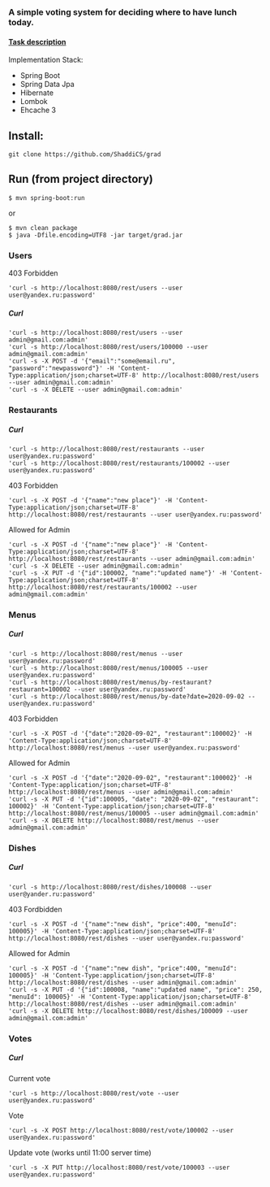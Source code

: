 ### A simple voting system for deciding where to have lunch today. 

#### [Task description](task.md)

Implementation Stack:
- Spring Boot
- Spring Data Jpa
- Hibernate
- Lombok
- Ehcache 3

## Install:
```
git clone https://github.com/ShaddiCS/grad
```
## Run (from project directory)
```
$ mvn spring-boot:run
```

or
```
$ mvn clean package
$ java -Dfile.encoding=UTF8 -jar target/grad.jar
```

### Users
403 Forbidden
```
'curl -s http://localhost:8080/rest/users --user user@yandex.ru:password'
```
##### Curl
```
'curl -s http://localhost:8080/rest/users --user admin@gmail.com:admin'
'curl -s http://localhost:8080/rest/users/100000 --user admin@gmail.com:admin'
'curl -s -X POST -d '{"email":"some@email.ru", "password":"newpassword"}' -H 'Content-Type:application/json;charset=UTF-8' http://localhost:8080/rest/users --user admin@gmail.com:admin'
'curl -s -X DELETE --user admin@gmail.com:admin'
```

### Restaurants
##### Curl
```
'curl -s http://localhost:8080/rest/restaurants --user user@yandex.ru:password'
'curl -s http://localhost:8080/rest/restaurants/100002 --user user@yandex.ru:password'
```
403 Forbidden
```
'curl -s -X POST -d '{"name":"new place"}' -H 'Content-Type:application/json;charset=UTF-8' http://localhost:8080/rest/restaurants --user user@yandex.ru:password'
```
Allowed for Admin
```
'curl -s -X POST -d '{"name":"new place"}' -H 'Content-Type:application/json;charset=UTF-8' http://localhost:8080/rest/restaurants --user admin@gmail.com:admin'
'curl -s -X DELETE --user admin@gmail.com:admin'
'curl -s -X PUT -d '{"id":100002, "name":"updated name"}' -H 'Content-Type:application/json;charset=UTF-8' http://localhost:8080/rest/restaurants/100002 --user admin@gmail.com:admin'
```

### Menus
##### Curl
```
'curl -s http://localhost:8080/rest/menus --user user@yandex.ru:password'
'curl -s http://localhost:8080/rest/menus/100005 --user user@yandex.ru:password'
'curl -s http://localhost:8080/rest/menus/by-restaurant?restaurant=100002 --user user@yandex.ru:password'
'curl -s http://localhost:8080/rest/menus/by-date?date=2020-09-02 --user@yandex.ru:password'
```
403 Forbidden
```
'curl -s -X POST -d '{"date":"2020-09-02", "restaurant":100002}' -H 'Content-Type:application/json;charset=UTF-8' http://localhost:8080/rest/menus --user user@yandex.ru:password'
```
Allowed for Admin
```
'curl -s -X POST -d '{"date":"2020-09-02", "restaurant":100002}' -H 'Content-Type:application/json;charset=UTF-8' http://localhost:8080/rest/menus --user admin@gmail.com:admin'
'curl -s -X PUT -d '{"id":100005, "date": "2020-09-02", "restaurant": 100002}' -H 'Content-Type:application/json;charset=UTF-8' http://localhost:8080/rest/menus/100005 --user admin@gmail.com:admin'
'curl -s -X DELETE http://localhost:8080/rest/menus --user admin@gmail.com:admin'
```

### Dishes
##### Curl
```
'curl -s http://localhost:8080/rest/dishes/100008 --user user@yander.ru:password'
```
403 Fordbidden
```
'curl -s -X POST -d '{"name":"new dish", "price":400, "menuId": 100005}' -H 'Content-Type:application/json;charset=UTF-8' http://localhost:8080/rest/dishes --user user@yandex.ru:password'
```
Allowed for Admin
```
'curl -s -X POST -d '{"name":"new dish", "price":400, "menuId": 100005}' -H 'Content-Type:application/json;charset=UTF-8' http://localhost:8080/rest/dishes --user admin@gmail.com:admin'
'curl -s -X PUT -d '{"id":100008, "name":"updated name", "price": 250, "menuId": 100005}' -H 'Content-Type:application/json;charset=UTF-8' http://localhost:8080/rest/dishes --user admin@gmail.com:admin'
'curl -s -X DELETE http://localhost:8080/rest/dishes/100009 --user admin@gmail.com:admin'
```

### Votes
##### Curl
Current vote
```
'curl -s http://localhost:8080/rest/vote --user user@yandex.ru:password'
```
Vote
```
'curl -s -X POST http://localhost:8080/rest/vote/100002 --user user@yandex.ru:password'
```
Update vote (works until 11:00 server time)
```
'curl -s -X PUT http://localhost:8080/rest/vote/100003 --user user@yandex.ru:password'
```



